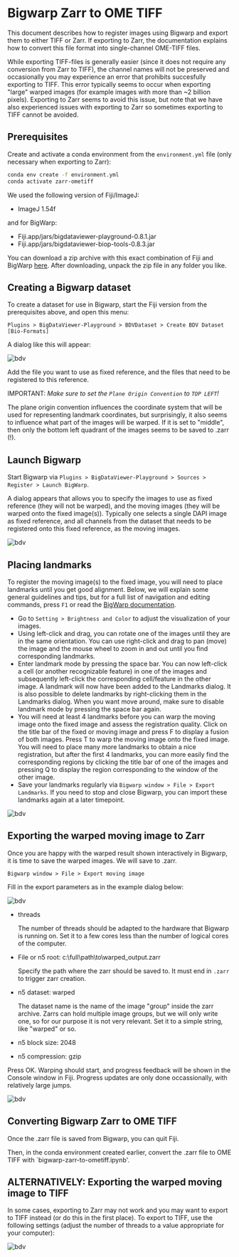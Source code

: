 # Bigwarp Zarr to OME TIFF

This document describes how to register images using Bigwarp and export them to either TIFF or Zarr. If exporting to Zarr, the documentation explains how to convert this file format into single-channel OME-TIFF files.

While exporting TIFF-files is generally easier (since it does not require any conversion from Zarr to TIFF), the channel names will not be preserved and occasionally you may experience an error that prohibits succesfully exporting to TIFF. This error typically seems to occur when exporting "large" warped images (for example images with more than ~2 billion pixels). Exporting to Zarr seems to avoid this issue, but note that we have also experienced issues with exporting to Zarr so sometimes exporting to TIFF cannot be avoided.

## Prerequisites

Create and activate a conda environment from the `environment.yml` file (only necessary when exporting to Zarr):

```bash
conda env create -f environment.yml
conda activate zarr-ometiff
```

We used the following version of Fiji/ImageJ:

- ImageJ 1.54f

and for BigWarp:

- Fiji.app/jars/bigdataviewer-playground-0.8.1.jar
- Fiji.app/jars/bigdataviewer-biop-tools-0.8.3.jar

You can download a zip archive with this exact combination of Fiji and BigWarp [here](https://objectstor.vib.be/s00-spatial.catalyst-team/sw/fiji-bigwarp/fiji-win64-bigwarp-rel1.zip). After downloading, unpack the zip file in any folder you like.

## Creating a Bigwarp dataset

To create a dataset for use in Bigwarp, start the Fiji version from the prerequisites above, and open this menu:

`Plugins > BigDataViewer-Playground > BDVDataset > Create BDV Dataset [Bio-Formats]`

A dialog like this will appear:

![bdv](docs/create_bdv_dataset_bioformats.png)

Add the file you want to use as fixed reference, and the files that need to be registered to this reference.

IMPORTANT: *Make sure to set the `Plane Origin Convention` to `TOP LEFT`!*

The plane origin convention influences the coordinate system that will be used for representing landmark coordinates, but surprisingly, it also seems to influence what part of the images will be warped. If it is set to "middle", then only the bottom left quadrant of the images seems to be saved to .zarr (!).

## Launch Bigwarp

Start Bigwarp via `Plugins > BigDataViewer-Playground > Sources > Register > Launch BigWarp`.

A dialog appears that allows you to specify the images to use as fixed reference (they will not be warped), and the moving images (they will be warped onto the fixed image(s)). Typically one selects a single DAPI image as fixed reference, and all channels from the dataset that needs to be registered onto this fixed reference, as the moving images.

![bdv](docs/launch_bigwarp.png)


## Placing landmarks

To register the moving image(s) to the fixed image, you will need to place landmarks until you get good alignment. Below, we will explain some general guidelines and tips, but for a full list of navigation and editing commands, press `F1` or read the [BigWarp documentation](https://imagej.net/plugins/bigwarp).

- Go to `Setting > Brightness and Color` to adjust the visualization of your images.
- Using left-click and drag, you can rotate one of the images until they are in the same orientation. You can use right-click and drag to pan (move) the image and the mouse wheel to zoom in and out until you find corresponding landmarks.
- Enter landmark mode by pressing the space bar. You can now left-click a cell (or another recognizable feature) in one of the images and subsequently left-click the corresponding cell/feature in the other image. A landmark will now have been added to the Landmarks dialog. It is also possible to delete landmarks by right-clicking them in the Landmarks dialog. When you want move around, make sure to disable landmark mode by pressing the space bar again.
- You will need at least 4 landmarks before you can warp the moving image onto the fixed image and assess the registration quality. Click on the title bar of the fixed or moving image and press F to display a fusion of both images. Press T to warp the moving image onto the fixed image. You will need to place many more landmarks to obtain a nice registration, but after the first 4 landmarks, you can more easily find the corresponding regions by clicking the title bar of one of the images and pressing Q to display the region corresponding to the window of the other image.
- Save your landmarks regularly via `Bigwarp window > File > Export Landmarks`. If you need to stop and close Bigwarp, you can import these landmarks again at a later timepoint.

![bdv](docs/save_landmarks.png)

## Exporting the warped moving image to Zarr

Once you are happy with the warped result shown interactively in Bigwarp, it is time to save the warped images. We will save to .zarr.

`Bigwarp window > File > Export moving image` 

Fill in the export parameters as in the example dialog below:

![bdv](docs/export_moving_image.png)

- threads

  The number of threads should be adapted to the hardware that Bigwarp is running on. Set it to a few cores less than the number of logical cores of the computer.
- File or n5 root: c:\full\path\to\warped_output.zarr

  Specify the path where the zarr should be saved to. It must end in `.zarr` to trigger zarr creation.
- n5 dataset: warped

  The dataset name is the name of the image "group" inside the zarr archive. Zarrs can hold multiple image groups, but we will only write one, so for our purpose it is not very relevant. Set it to a simple string, like "warped" or so.
- n5 block size: 2048
- n5 compression: gzip

Press OK. Warping should start, and progress feedback will be shown in the Console window in Fiji. Progress updates are only done occassionally, with relatively large jumps.

![bdv](docs/progress_feedback.png)

## Converting Bigwarp Zarr to OME TIFF

Once the .zarr file is saved from Bigwarp, you can quit Fiji.

Then, in the conda environment created earlier, convert the .zarr file to OME TIFF with `bigwarp-zarr-to-ometiff.ipynb'.

## ALTERNATIVELY: Exporting the warped moving image to TIFF

In some cases, exporting to Zarr may not work and you may want to export to TIFF instead (or do this in the first place). To export to TIFF, use the following settings (adjust the number of threads to a value appropriate for your computer):

![bdv](docs/export_to_tiff.PNG)

